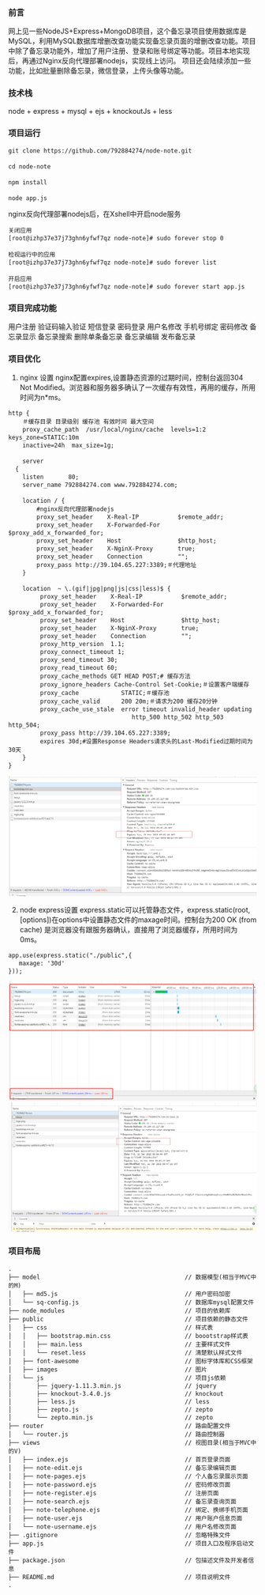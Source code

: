 ### 前言
网上见一些NodeJS+Express+MongoDB项目，这个备忘录项目使用数据库是MySQL，利用MySQL数据库增删改查功能实现备忘录页面的增删改查功能。项目中除了备忘录功能外，增加了用户注册、登录和账号绑定等功能。项目本地实现后，再通过Nginx反向代理部署nodejs，实现线上访问。
项目还会陆续添加一些功能，比如批量删除备忘录，微信登录，上传头像等功能。
### 技术栈
node + express + mysql + ejs + knockoutJs + less
### 项目运行
```
git clone https://github.com/792884274/node-note.git

cd node-note

npm install

node app.js
```
nginx反向代理部署nodejs后，在Xshell中开启node服务
```
关闭应用
[root@izhp37e37j73ghn6yfwf7qz node-note]# sudo forever stop 0

检视运行中的应用
[root@izhp37e37j73ghn6yfwf7qz node-note]# sudo forever list

开启应用
[root@izhp37e37j73ghn6yfwf7qz node-note]# sudo forever start app.js

```

### 项目完成功能
用户注册
验证码输入验证
短信登录
密码登录
用户名修改
手机号绑定
密码修改
备忘录显示
备忘录搜索
删除单条备忘录
备忘录编辑
发布备忘录

### 项目优化
1. nginx 设置
nginx配置expires,设置静态资源的过期时间，控制台返回304 Not Modified。浏览器和服务器多确认了一次缓存有效性，再用的缓存，所用时间为n*ms。
```
http {
    ＃缓存目录 目录级别 缓存池 有效时间 最大空间
    proxy_cache_path  /usr/local/nginx/cache  levels=1:2    keys_zone=STATIC:10m
    inactive=24h  max_size=1g;

    server
  {
    listen       80;
    server_name 792884274.com www.792884274.com;

    location / {
        #nginx反向代理部署nodejs
        proxy_set_header    X-Real-IP           $remote_addr;
        proxy_set_header    X-Forwarded-For     $proxy_add_x_forwarded_for;
        proxy_set_header    Host                $http_host;
        proxy_set_header    X-NginX-Proxy       true;
        proxy_set_header    Connection          "";
        proxy_pass http://39.104.65.227:3389;＃代理地址
    }

    location  ~ \.(gif|jpg|png|js|css|less)$ {
         proxy_set_header    X-Real-IP           $remote_addr;
         proxy_set_header    X-Forwarded-For     $proxy_add_x_forwarded_for;
         proxy_set_header    Host                $http_host;
         proxy_set_header    X-NginX-Proxy       true;
         proxy_set_header    Connection          "";
         proxy_http_version  1.1;
         proxy_connect_timeout 1;
         proxy_send_timeout 30;
         proxy_read_timeout 60;
         proxy_cache_methods GET HEAD POST;# 缓存方法
         proxy_ignore_headers Cache-Control Set-Cookie;＃设置客户端缓存
         proxy_cache            STATIC;＃缓存池
         proxy_cache_valid      200 20m;＃请求为200 缓存20分钟
         proxy_cache_use_stale  error timeout invalid_header updating
                                   http_500 http_502 http_503 http_504;
         proxy_pass http://39.104.65.227:3389;
         expires 30d;#设置Response Headers请求头的Last-Modified过期时间为30天
    }
}
```

![README](./public/images/README/0.png)

2. node express设置
express.static可以托管静态文件，express.static(root, [options])在options中设置静态文件的maxage时间。控制台为200 OK (from cache)  是浏览器没有跟服务器确认，直接用了浏览器缓存，所用时间为0ms。
```
app.use(express.static("./public",{
   maxage: '30d'
}));
```

![README](./public/images/README/1.png)
![README](./public/images/README/2.png)

### 项目布局
```
.
├── model                                         // 数据模型(相当于MVC中的M)
│   ├── md5.js                                    // 用户密码加密
│   └── sq-config.js                              // 数据库mysql配置文件
├── node_modules                                  // 项目的依赖库
├── public                                        // 项目依赖的静态文件
│   ├── css                                       // 样式表
│   │   ├── bootstrap.min.css                     // boootstrap样式表
│   │   ├── main.less                             // 主要样式文件
│   │   └── reset.less                            // 清楚默认样式文件
│   ├── font-awesome                              // 图标字体库和CSS框架
│   ├── images                                    // 图片
│   └── js                                        // 项目js依赖
│       ├── jquery-1.11.3.min.js                  // jquery
│       ├── knockout-3.4.0.js                     // knockout
│       ├── less.js                               // less
│       ├── zepto.js                              // zepto
│       └── zepto.min.js                          // zepto
├── router                                        // 路由配置文件
│   └── router.js                                 // 路由控制器
├── views                                         // 视图目录(相当于MVC中的V)
│   ├── index.ejs                                 // 首页登录页面
│   ├── note-edit.ejs                             // 备忘录编辑页面
│   ├── note-pages.ejs                            // 个人备忘录展示页面
│   ├── note-password.ejs                         // 密码修改页面
│   ├── note-register.ejs                         // 注册页面
│   ├── note-search.ejs                           // 备忘录查询页面
│   ├── note-telephone.ejs                        // 绑定、换绑手机页面
│   ├── note-user.ejs                             // 用户账户信息页面
│   └── note-username.ejs                         // 用户名修改页面
├── .gitignore                                    // 忽略特殊文件
├── app.js                                        // 项目入口及程序启动文件
├── package.json                                  // 包描述文件及开发者信息
├── README.md                                     // 项目说明文件
.

```



